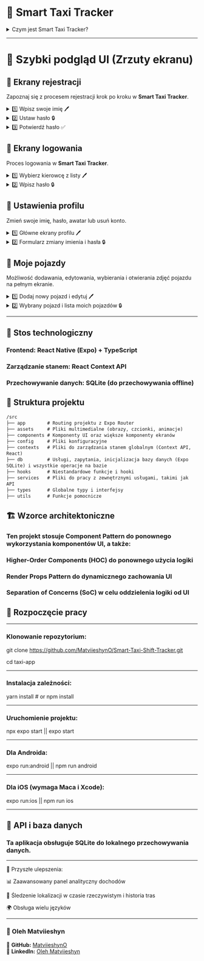 # 🚖 Smart Taxi Tracker  

<details>
  <summary>Czym jest Smart Taxi Tracker?</summary>

  🔹 **Bezproblemowe śledzenie zmian** – rejestruj swoje godziny pracy, przebieg, wydatki i zarządzaj zmianami bez wysiłku.  
  🔹 **Analiza finansowa** – kontroluj swoje dochody, wydatki i zysk netto.  
  🔹 **Zarządzanie kierowcami i pojazdami** – dodawaj wielu kierowców i pojazdy z szczegółowym śledzeniem zmian.  
  🔹 **Obsługa wielu platform** – zbudowany na **React Native & Expo**, zapewniający płynne działanie na **iOS i Android**.  

  #### 📊 Kontroluj swój harmonogram pracy, maksymalizuj dochody i uprość zarządzanie wydatkami dzięki **Smart Taxi Tracker**!  

</details>

---

# 📸 Szybki podgląd UI (Zrzuty ekranu)

## 📝 Ekrany rejestracji  

Zapoznaj się z procesem rejestracji krok po kroku w **Smart Taxi Tracker**.  

<details>
  <summary>1️⃣ Wpisz swoje imię 🖊️</summary>
  <br>
  <img src="screenshots/register-name.jpg" width="250">
</details>

<details>
  <summary>2️⃣ Ustaw hasło 🔒</summary>
  <br>
  <img src="screenshots/register-password.jpg" width="250">
</details>

<details>
  <summary>3️⃣ Potwierdź hasło ✅</summary>
  <br>
  <img src="screenshots/register-confirmPassword.jpg" width="250">
</details>

## 📝 Ekrany logowania  

Proces logowania w **Smart Taxi Tracker**.  

<details>
  <summary>1️⃣ Wybierz kierowcę z listy 🖊️</summary>
  <br>
  <img src="screenshots/login-name-1.jpg" width="250">
  <img src="screenshots/login-name-2.jpg" width="250">
</details>

<details>
  <summary>2️⃣ Wpisz hasło 🔒</summary>
  <br>
  <img src="screenshots/login-password.jpg" width="250">
</details>

## 📝 Ustawienia profilu  

Zmień swoje imię, hasło, awatar lub usuń konto.  

<details>
  <summary>1️⃣ Główne ekrany profilu 🖊️</summary>
  <br>
  <img src="screenshots/profile-settings-1.jpg" width="250">
  <img src="screenshots/profile-settings-2.jpg" width="250">
</details>

<details>
  <summary>2️⃣ Formularz zmiany imienia i hasła 🔒</summary>
  <br>
  <img src="screenshots/profile-settings-form-change-name.jpg" width="250">
  <img src="screenshots/profile-settings-form-change-password.jpg" width="250">
</details>

## 📝 Moje pojazdy  

Możliwość dodawania, edytowania, wybierania i otwierania zdjęć pojazdu na pełnym ekranie.  

<details>
  <summary>1️⃣ Dodaj nowy pojazd i edytuj 🖊️</summary>
  <br>
  <img src="screenshots/car-add-car-form.jpg" width="250">
  <img src="screenshots/car-edit-car-form.jpg" width="250">
</details>

<details>
  <summary>2️⃣ Wybrany pojazd i lista moich pojazdów 🔒</summary>
  <br>
  <img src="screenshots/car-list-of-cars.jpg" width="250">
  <img src="screenshots/car-selected-car1.jpg" width="250">
  <img src="screenshots/car-selected-car-1.jpg" width="250">
</details>

---

## 🔧 Stos technologiczny

### Frontend: React Native (Expo) + TypeScript

### Zarządzanie stanem: React Context API

### Przechowywanie danych: SQLite (do przechowywania offline)

## 📂 Struktura projektu

```plaintext
/src
├── app        # Routing projektu z Expo Router
├── assets     # Pliki multimedialne (obrazy, czcionki, animacje)
├── components # Komponenty UI oraz większe komponenty ekranów
├── config     # Pliki konfiguracyjne
├── contexts   # Pliki do zarządzania stanem globalnym (Context API, React)
├── db         # Usługi, zapytania, inicjalizacja bazy danych (Expo SQLite) i wszystkie operacje na bazie
├── hooks      # Niestandardowe funkcje i hooki
├── services   # Pliki do pracy z zewnętrznymi usługami, takimi jak API
├── types      # Globalne typy i interfejsy
├── utils      # Funkcje pomocnicze
```

## 🏗️ Wzorce architektoniczne

### Ten projekt stosuje Component Pattern do ponownego wykorzystania komponentów UI, a także:

### Higher-Order Components (HOC) do ponownego użycia logiki

### Render Props Pattern do dynamicznego zachowania UI

### Separation of Concerns (SoC) w celu oddzielenia logiki od UI

## 🚀 Rozpoczęcie pracy

***

### Klonowanie repozytorium:

git clone https://github.com/MatviieshynO/Smart-Taxi-Shift-Tracker.git

cd taxi-app

***

### Instalacja zależności:

yarn install # or npm install

***

### Uruchomienie projektu:

npx expo start || expo start

***

### Dla Androida:

expo run:android  || npm run android

***

### Dla iOS (wymaga Maca i Xcode):

expo run:ios || npm run ios

---

## 📡 API i baza danych

### Ta aplikacja obsługuje SQLite do lokalnego przechowywania danych.

---

📌  Przyszłe ulepszenia:

📊 Zaawansowany panel analityczny dochodów

📍 Śledzenie lokalizacji w czasie rzeczywistym i historia tras

🌍 Obsługa wielu języków

---

### 👤 Oleh Matviieshyn  

🔗 **GitHub:** [MatviieshynO](https://github.com/MatviieshynO)  
🔗 **LinkedIn:** [Oleh Matviieshyn](https://www.linkedin.com/in/oleh-matviieshyn-10230020a/)  
